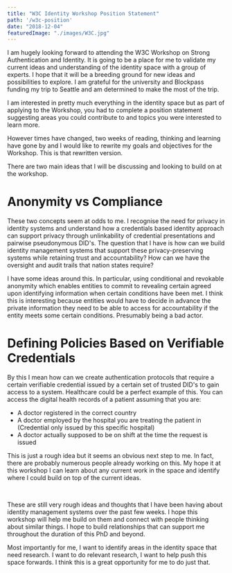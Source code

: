 ```yaml
---
title: "W3C Identity Workshop Position Statement"
path: '/w3c-position'
date: "2018-12-04"
featuredImage: "./images/W3C.jpg"  
---
```


I am hugely looking forward to attending the W3C Workshop on Strong Authentication and Identity. It is going to be a place for me to validate my current ideas and understanding of the identity space with a group of experts. I hope that it will be a breeding ground for new ideas and possibilities to explore. I am grateful for the university and Blockpass funding my trip to Seattle and am determined to make the most of the trip.

I am interested in pretty much everything in the identity space but as part of applying to the Workshop, you had to complete a position statement suggesting areas you could contribute to and topics you were interested to learn more. 

However times have changed, two weeks of reading, thinking and learning have gone by and I would like to rewrite my goals and objectives for the Workshop. This is that rewritten version.

There are two main ideas that I will be discussing and looking to build on at the workshop. 

# Anonymity vs Compliance

These two concepts seem at odds to me. I recognise the need for privacy in identity systems and understand how a credentials based identity approach can support privacy through unlinkability of credential presentations and pairwise pseudonymous DID's. The question that I have is how can we build identity management systems that support these privacy-preserving systems while retaining trust and accountability? How can we have the oversight and audit trails that nation states require? 

I have some ideas around this. In particular, using conditional and revokable anonymity which enables entities to commit to revealing certain agreed upon identifying information when certain conditions have been met. I think this is interesting because entities would have to decide in advance the private information they need to be able to access for accountability if the entity meets some certain conditions. Presumably being a bad actor.



# Defining Policies Based on Verifiable Credentials

By this I mean how can we create authentication protocols that require a certain verifiable credential issued by a certain set of trusted DID's to gain access to a system. Healthcare could be a perfect example of this. You can access the digital health records of a patient assuming that you are:

* A doctor registered in the correct country
* A doctor employed by the hospital you are treating the patient in (Credential only issued by this specific hospital)
* A doctor actually supposed to be on shift at the time the request is issued

This is just a rough idea but it seems an obvious next step to me. In fact, there are probably numerous people already working on this. My hope it at this workshop I can learn about any current work in the space and identify where I could build on top of the current ideas.

<br/>

These are still very rough ideas and thoughts that I have been having about identity management systems over the past few weeks. I hope this workshop will help me build on them and connect with people thinking about similar things. I hope to build relationships that can support me throughout the duration of this PhD and beyond. 

Most importantly for me, I want to identify areas in the identity space that need research. I want to do relevant research, I want to help push this space forwards. I think this is a great opportunity for me to do just that.